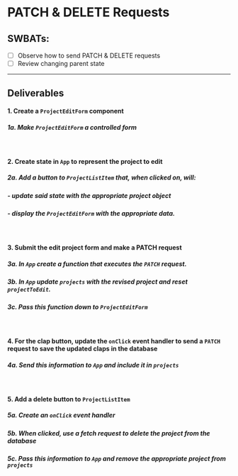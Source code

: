 # PATCH & DELETE Requests

## SWBATs:

- [ ] Observe how to send PATCH & DELETE requests
- [ ] Review changing parent state

***

## Deliverables

#### 1. Create a `ProjectEditForm` component
##### 1a. Make `ProjectEditForm` a controlled form
<br />

#### 2. Create state in `App` to represent the project to edit
##### 2a. Add a button to `ProjectListItem` that, when clicked on, will:
##### - update said state with the appropriate project object
##### - display the `ProjectEditForm` with the appropriate data.

<br />

#### 3. Submit the edit project form and make a PATCH request

##### 3a. In `App` create a function that executes the `PATCH` request.
##### 3b. In `App` update `projects` with the revised project and reset `projectToEdit`.
##### 3c. Pass this function down to `ProjectEditForm`

<br />

#### 4. For the clap button, update the `onClick` event handler to send a `PATCH` request to save the updated claps in the database
##### 4a. Send this information to `App` and include it in `projects`

<br />

#### 5. Add a delete button to `ProjectListItem`
##### 5a. Create an `onClick` event handler
##### 5b. When clicked, use a fetch request to delete the project from the database
##### 5c. Pass this information to `App` and remove the appropriate project from `projects`

<br />


